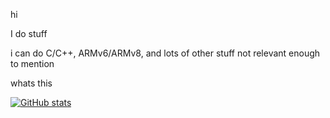 hi

I do stuff

i can do C/C++, ARMv6/ARMv8, and lots of other stuff not relevant enough to mention

whats this

[![GitHub stats](https://github-readme-stats.vercel.app/api?username=fruityloops1)](https://github.com/anuraghazra/github-readme-stats)
